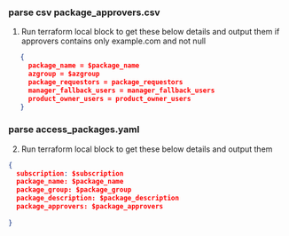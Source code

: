 
### parse csv package_approvers.csv

1. Run terraform local block to get these below details and output them if approvers contains only example.com and not null
```json
   {
     package_name = $package_name
     azgroup = $azgroup
     package_requestors = package_requestors
     manager_fallback_users = manager_fallback_users
     product_owner_users = product_owner_users
   }
```

### parse access_packages.yaml

2. Run terraform local block to get these below details and output them

```json
{
  subscription: $subscription
  package_name: $package_name
  package_group: $package_group
  package_description: $package_description
  package_approvers: $package_approvers
  
}

```

